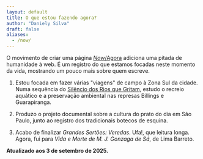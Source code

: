 ```yaml
---
layout: default
title: O que estou fazendo agora?
author: "Daniely Silva"
draft: false
aliases:
  - /now/
---
```

O movimento de criar uma página [*Now*/Agora](https://nownownow.com/about) adiciona uma pitada de humanidade à web. É um registro do que estamos focadas neste momento da vida, mostrando um pouco mais sobre quem escreve.

1. Estou focada em fazer várias "viagens" de campo à Zona Sul da cidade. Numa sequência do [Silêncio dos Rios que Gritam](https://danielysilva.com.br/acervo/silencio-dos-rios-que-gritam/), estudo o recreio aquático e a preservação ambiental nas represas Billings e Guarapiranga.

2. Produzo o projeto documental sobre a cultura do prato do dia em São Paulo, junto ao registro dos tradicionais botecos de esquina.

3. Acabo de finalizar *Grandes Sertões: Veredas*. Ufa!, que leitura longa. Agora, fui para *Vida e Morte de M. J. Gonzaga de Sá*, de Lima Barreto.

**Atualizado aos 3 de setembro de 2025.**

